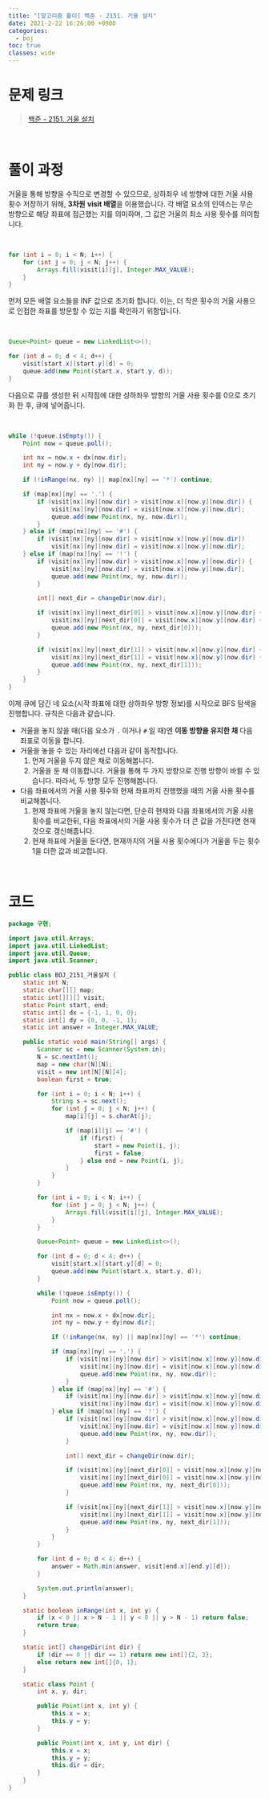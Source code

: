 ```yaml
---
title: "[알고리즘 풀이] 백준 - 2151. 거울 설치"
date: 2021-2-22 16:26:00 +0900
categories:
  - boj
toc: true
classes: wide
---
```


# 문제 링크

> [백준 - 2151. 거울 설치](https://www.acmicpc.net/problem/2151)

<br>

# 풀이 과정

거울을 통해 방향을 수직으로 변경할 수 있으므로, 상하좌우 네 방향에 대한 거울 사용 횟수 저장하기 위해, **3차원** **visit 배열**을 이용했습니다. 각 배열 요소의 인덱스는 무슨 방향으로 해당 좌표에 접근했는 지를 의미하며, 그 값은 거울의 최소 사용 횟수를 의미합니다.

<br>

```java
for (int i = 0; i < N; i++) {
    for (int j = 0; j < N; j++) {
        Arrays.fill(visit[i][j], Integer.MAX_VALUE);
    }
}
```

먼저 모든 배열 요소들을 INF 값으로 초기화 합니다. 이는, 더 작은 횟수의 거울 사용으로 인접한 좌표를 방문할 수 있는 지를 확인하기 위함입니다.

<br>

```java
Queue<Point> queue = new LinkedList<>();

for (int d = 0; d < 4; d++) {
    visit[start.x][start.y][d] = 0;
    queue.add(new Point(start.x, start.y, d));
}
```

다음으로 큐를 생성한 뒤 시작점에 대한 상하좌우 방향의 거울 사용 횟수를 0으로 초기화 한 후, 큐에 넣어줍니다.

<br>

```java
while (!queue.isEmpty()) {
    Point now = queue.poll();

    int nx = now.x + dx[now.dir];
    int ny = now.y + dy[now.dir];

    if (!inRange(nx, ny) || map[nx][ny] == '*') continue;

    if (map[nx][ny] == '.') {
        if (visit[nx][ny][now.dir] > visit[now.x][now.y][now.dir]) {
            visit[nx][ny][now.dir] = visit[now.x][now.y][now.dir];
            queue.add(new Point(nx, ny, now.dir));
        }
    } else if (map[nx][ny] == '#') {
        if (visit[nx][ny][now.dir] > visit[now.x][now.y][now.dir])
            visit[nx][ny][now.dir] = visit[now.x][now.y][now.dir];
    } else if (map[nx][ny] == '!') {
        if (visit[nx][ny][now.dir] > visit[now.x][now.y][now.dir]) {
            visit[nx][ny][now.dir] = visit[now.x][now.y][now.dir];
            queue.add(new Point(nx, ny, now.dir));
        }

        int[] next_dir = changeDir(now.dir);

        if (visit[nx][ny][next_dir[0]] > visit[now.x][now.y][now.dir] + 1) {
            visit[nx][ny][next_dir[0]] = visit[now.x][now.y][now.dir] + 1;
            queue.add(new Point(nx, ny, next_dir[0]));
        }

        if (visit[nx][ny][next_dir[1]] > visit[now.x][now.y][now.dir] + 1) {
            visit[nx][ny][next_dir[1]] = visit[now.x][now.y][now.dir] + 1;
            queue.add(new Point(nx, ny, next_dir[1]));
        }
    }
}
```

이제 큐에 담긴 네 요소(시작 좌표에 대한 상하좌우 방향 정보)를 시작으로 BFS 탐색을 진행합니다. 규칙은 다음과 같습니다.

- 거울을 놓지 않을 때(다음 요소가 `.` 이거나 `#` 일 때)엔 **이동 방향을 유지한 채** 다음 좌표로 이동을 합니다.
- 거울을 놓을 수 있는 자리에선 다음과 같이 동작합니다.
    1. 먼저 거울을 두지 않은 채로 이동해봅니다.
    2. 거울을 둔 채 이동합니다. 거울을 통해 두 가지 방향으로 진행 방향이 바뀔 수 있습니다. 따라서, 두 방향 모두 진행해봅니다.
- 다음 좌표에서의 거울 사용 횟수와 현재 좌표까지 진행했을 때의 거울 사용 횟수를 비교해봅니다.
    1. 현재 좌표에 거울을 놓지 않는다면, 단순히 현재와 다음 좌표에서의 거울 사용 횟수를 비교한뒤, 다음 좌표에서의 거울 사용 횟수가 더 큰 값을 가진다면 현재 것으로 갱신해줍니다.
    2. 현재 좌표에 거울을 둔다면, 현재까지의 거울 사용 횟수에다가 거울을 두는 횟수 1을 더한 값과 비교합니다.

<br>

# 코드

```java
package 구현;

import java.util.Arrays;
import java.util.LinkedList;
import java.util.Queue;
import java.util.Scanner;

public class BOJ_2151_거울설치 {
    static int N;
    static char[][] map;
    static int[][][] visit;
    static Point start, end;
    static int[] dx = {-1, 1, 0, 0};
    static int[] dy = {0, 0, -1, 1};
    static int answer = Integer.MAX_VALUE;

    public static void main(String[] args) {
        Scanner sc = new Scanner(System.in);
        N = sc.nextInt();
        map = new char[N][N];
        visit = new int[N][N][4];
        boolean first = true;

        for (int i = 0; i < N; i++) {
            String s = sc.next();
            for (int j = 0; j < N; j++) {
                map[i][j] = s.charAt(j);

                if (map[i][j] == '#') {
                    if (first) {
                        start = new Point(i, j);
                        first = false;
                    } else end = new Point(i, j);
                }
            }
        }

        for (int i = 0; i < N; i++) {
            for (int j = 0; j < N; j++) {
                Arrays.fill(visit[i][j], Integer.MAX_VALUE);
            }
        }

        Queue<Point> queue = new LinkedList<>();

        for (int d = 0; d < 4; d++) {
            visit[start.x][start.y][d] = 0;
            queue.add(new Point(start.x, start.y, d));
        }

        while (!queue.isEmpty()) {
            Point now = queue.poll();

            int nx = now.x + dx[now.dir];
            int ny = now.y + dy[now.dir];

            if (!inRange(nx, ny) || map[nx][ny] == '*') continue;

            if (map[nx][ny] == '.') {
                if (visit[nx][ny][now.dir] > visit[now.x][now.y][now.dir]) {
                    visit[nx][ny][now.dir] = visit[now.x][now.y][now.dir];
                    queue.add(new Point(nx, ny, now.dir));
                }
            } else if (map[nx][ny] == '#') {
                if (visit[nx][ny][now.dir] > visit[now.x][now.y][now.dir])
                    visit[nx][ny][now.dir] = visit[now.x][now.y][now.dir];
            } else if (map[nx][ny] == '!') {
                if (visit[nx][ny][now.dir] > visit[now.x][now.y][now.dir]) {
                    visit[nx][ny][now.dir] = visit[now.x][now.y][now.dir];
                    queue.add(new Point(nx, ny, now.dir));
                }

                int[] next_dir = changeDir(now.dir);

                if (visit[nx][ny][next_dir[0]] > visit[now.x][now.y][now.dir] + 1) {
                    visit[nx][ny][next_dir[0]] = visit[now.x][now.y][now.dir] + 1;
                    queue.add(new Point(nx, ny, next_dir[0]));
                }

                if (visit[nx][ny][next_dir[1]] > visit[now.x][now.y][now.dir] + 1) {
                    visit[nx][ny][next_dir[1]] = visit[now.x][now.y][now.dir] + 1;
                    queue.add(new Point(nx, ny, next_dir[1]));
                }
            }
        }

        for (int d = 0; d < 4; d++) {
            answer = Math.min(answer, visit[end.x][end.y][d]);
        }

        System.out.println(answer);
    }

    static boolean inRange(int x, int y) {
        if (x < 0 || x > N - 1 || y < 0 || y > N - 1) return false;
        return true;
    }

    static int[] changeDir(int dir) {
        if (dir == 0 || dir == 1) return new int[]{2, 3};
        else return new int[]{0, 1};
    }

    static class Point {
        int x, y, dir;

        public Point(int x, int y) {
            this.x = x;
            this.y = y;
        }

        public Point(int x, int y, int dir) {
            this.x = x;
            this.y = y;
            this.dir = dir;
        }
    }
}
```